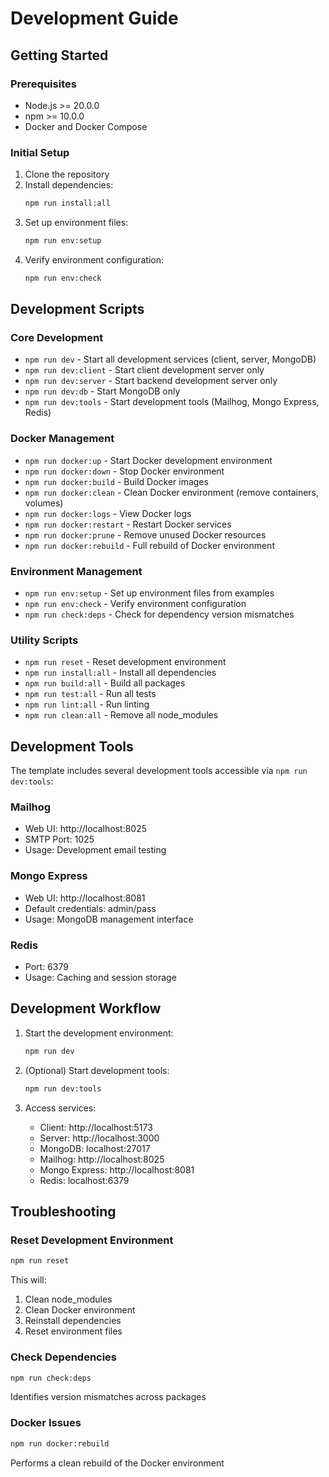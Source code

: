 # Development Guide

## Getting Started

### Prerequisites
- Node.js >= 20.0.0
- npm >= 10.0.0
- Docker and Docker Compose

### Initial Setup
1. Clone the repository
2. Install dependencies:
   ```bash
   npm run install:all
   ```
3. Set up environment files:
   ```bash
   npm run env:setup
   ```
4. Verify environment configuration:
   ```bash
   npm run env:check
   ```

## Development Scripts

### Core Development
- `npm run dev` - Start all development services (client, server, MongoDB)
- `npm run dev:client` - Start client development server only
- `npm run dev:server` - Start backend development server only
- `npm run dev:db` - Start MongoDB only
- `npm run dev:tools` - Start development tools (Mailhog, Mongo Express, Redis)

### Docker Management
- `npm run docker:up` - Start Docker development environment
- `npm run docker:down` - Stop Docker environment
- `npm run docker:build` - Build Docker images
- `npm run docker:clean` - Clean Docker environment (remove containers, volumes)
- `npm run docker:logs` - View Docker logs
- `npm run docker:restart` - Restart Docker services
- `npm run docker:prune` - Remove unused Docker resources
- `npm run docker:rebuild` - Full rebuild of Docker environment

### Environment Management
- `npm run env:setup` - Set up environment files from examples
- `npm run env:check` - Verify environment configuration
- `npm run check:deps` - Check for dependency version mismatches

### Utility Scripts
- `npm run reset` - Reset development environment
- `npm run install:all` - Install all dependencies
- `npm run build:all` - Build all packages
- `npm run test:all` - Run all tests
- `npm run lint:all` - Run linting
- `npm run clean:all` - Remove all node_modules

## Development Tools

The template includes several development tools accessible via `npm run dev:tools`:

### Mailhog
- Web UI: http://localhost:8025
- SMTP Port: 1025
- Usage: Development email testing

### Mongo Express
- Web UI: http://localhost:8081
- Default credentials: admin/pass
- Usage: MongoDB management interface

### Redis
- Port: 6379
- Usage: Caching and session storage

## Development Workflow

1. Start the development environment:
   ```bash
   npm run dev
   ```

2. (Optional) Start development tools:
   ```bash
   npm run dev:tools
   ```

3. Access services:
   - Client: http://localhost:5173
   - Server: http://localhost:3000
   - MongoDB: localhost:27017
   - Mailhog: http://localhost:8025
   - Mongo Express: http://localhost:8081
   - Redis: localhost:6379

## Troubleshooting

### Reset Development Environment
```bash
npm run reset
```
This will:
1. Clean node_modules
2. Clean Docker environment
3. Reinstall dependencies
4. Reset environment files

### Check Dependencies
```bash
npm run check:deps
```
Identifies version mismatches across packages

### Docker Issues
```bash
npm run docker:rebuild
```
Performs a clean rebuild of the Docker environment